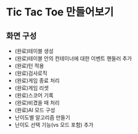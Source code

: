 # Tic Tac Toe 만들어보기

## 화면 구성

- (완료)테이블 생성
- (완료)테이블 안의 컨테이너에 대한 이벤트 핸들러 추가
- (완료)턴 적용
- (완료)검사로직
- (완료)게임 종료 처리
- (완료)게임 리셋
- (완료)스코어 기록
- (완료)비겼을 때 처리
- (완료)AI 모드 구성
- 난이도별 알고리즘 만들기
- 난이도 선택 기능(vs 모드 포함) 추가
